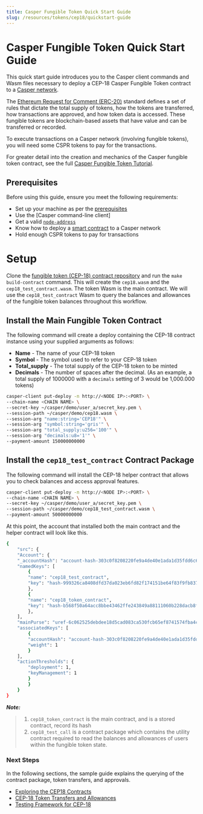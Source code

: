```yaml
---
title: Casper Fungible Token Quick Start Guide
slug: /resources/tokens/cep18/quickstart-guide
---
```


# Casper Fungible Token Quick Start Guide

This quick start guide introduces you to the Casper client commands and Wasm files necessary to deploy a CEP-18 Casper Fungible Token contract to a [Casper network](https://cspr.live).

The [Ethereum Request for Comment (ERC-20)](https://eips.ethereum.org/EIPS/eip-20#specification) standard defines a set of rules that dictate the total supply of tokens, how the tokens are transferred, how transactions are approved, and how token data is accessed. These fungible tokens are blockchain-based assets that have value and can be transferred or recorded.

To execute transactions on a Casper network (involving fungible tokens), you will need some CSPR tokens to pay for the transactions.

For greater detail into the creation and mechanics of the Casper fungible token contract, see the full [Casper Fungible Token Tutorial](./full-tutorial.md).

## Prerequisites

Before using this guide, ensure you meet the following requirements:

-   Set up your machine as per the [prerequisites](/developers/prerequisites/)
-   Use the [Casper command-line client]
-   Get a valid [`node-address`](https://cspr.live/tools/peers)
-   Know how to deploy a [smart contract](/developers/dapps/cli/sending-deploys/) to a Casper network
-   Hold enough CSPR tokens to pay for transactions

# Setup

Clone the [fungible token (CEP-18) contract repository](https://github.com/casper-ecosystem/cep18) and run the `make build-contract` command. This will create the `cep18.wasm` and the `cep18_test_contract.wasm`. The token Wasm is the main contract. We will use the `cep18_test_contract` Wasm to query the balances and allowances of the fungible token balances throughout this workflow.

## Install the Main Fungible Token Contract

The following command will create a deploy containing the CEP-18 contract instance using your supplied arguments as follows:

- **Name** - The name of your CEP-18 token
- **Symbol** - The symbol used to refer to your CEP-18 token
- **Total_supply** - The total supply of the CEP-18 token to be minted
- **Decimals** - The number of spaces after the decimal. (As an example, a total supply of 1000000 with a `decimals` setting of 3 would be 1,000.000 tokens)

```bash
casper-client put-deploy -n http://<NODE IP>:<PORT> \
--chain-name <CHAIN NAME> \
--secret-key ~/casper/demo/user_a/secret_key.pem \
--session-path ~/casper/demo/cep18.wasm \
--session-arg "name:string='CEP18'" \
--session-arg "symbol:string='gris'" \
--session-arg "total_supply:u256='100'" \
--session-arg "decimals:u8='1'" \
--payment-amount 150000000000
```

## Install the `cep18_test_contract` Contract Package

The following command will install the CEP-18 helper contract that allows you to check balances and access approval features.

```bash
casper-client put-deploy -n http://<NODE IP>:<PORT> \
--chain-name <CHAIN NAME> \
--secret-key ~/casper/demo/user_a/secret_key.pem \
--session-path ~/casper/demo/cep18_test_contract.wasm \
--payment-amount 50000000000
```

At this point, the account that installed both the main contract and the helper contract will look like this.

```bash
{
	"src": {
	"Account": {
	"_accountHash": "account-hash-303c0f8208220fe9a4de40e1ada1d35fdd6c678877908f01fddb2a56502d67fd",
	"namedKeys": [
		{
		"name": "cep18_test_contract",
		"key": "hash-999326ca8408dfd37da023eb6fd82f174151be64f83f9fb837632a0d69fd4c7e"
		},
		{
		"name": "cep18_token_contract",
		"key": "hash-b568f50a64acc8bbe43462ffe243849a88111060b228dacb8f08d42e26985180"
		},
	],
	"mainPurse": "uref-6c062525debdee18d5cad083ca530fcb65ef8741574fba4c97673f4ed00093f7-007",
	"associatedKeys": [
		{
		"accountHash": "account-hash-303c0f8208220fe9a4de40e1ada1d35fdd6c678877908f01fddb2a56502d67fd",
		"weight": 1
		}
	],
	"actionThresholds": {
		"deployment": 1,
		"keyManagement": 1
		}
		}
	}
}
```

**_Note:_**

> 1. `cep18_token_contract` is the main contract, and is a stored contract, record its hash
> 2. `cep18_test_call` is a contract package which contains the utility contract required to read the balances and allowances of users within the fungible token state.

### Next Steps

In the following sections, the sample guide explains the querying of the contract package, token transfers, and approvals.

- [Exploring the CEP18 Contracts](./query.md)
- [CEP-18 Token Transfers and Allowances](./transfer.md)
- [Testing Framework for CEP-18](./tests.md)